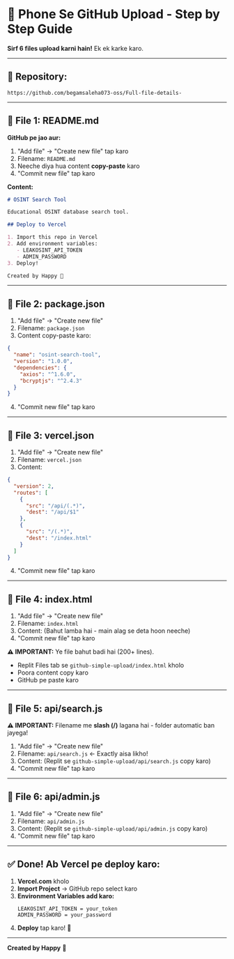 # 📱 Phone Se GitHub Upload - Step by Step Guide

**Sirf 6 files upload karni hain!** Ek ek karke karo.

---

## 🎯 Repository: 
```
https://github.com/begamsaleha073-oss/Full-file-details-
```

---

## 📝 File 1: README.md

**GitHub pe jao aur:**
1. "Add file" → "Create new file" tap karo
2. Filename: `README.md`
3. Neeche diya hua content **copy-paste** karo
4. "Commit new file" tap karo

**Content:**

```markdown
# OSINT Search Tool

Educational OSINT database search tool.

## Deploy to Vercel

1. Import this repo in Vercel
2. Add environment variables:
   - LEAKOSINT_API_TOKEN
   - ADMIN_PASSWORD
3. Deploy!

Created by Happy 💚
```

---

## 📝 File 2: package.json

1. "Add file" → "Create new file"
2. Filename: `package.json`
3. Content copy-paste karo:

```json
{
  "name": "osint-search-tool",
  "version": "1.0.0",
  "dependencies": {
    "axios": "^1.6.0",
    "bcryptjs": "^2.4.3"
  }
}
```

4. "Commit new file" tap karo

---

## 📝 File 3: vercel.json

1. "Add file" → "Create new file"
2. Filename: `vercel.json`
3. Content:

```json
{
  "version": 2,
  "routes": [
    {
      "src": "/api/(.*)",
      "dest": "/api/$1"
    },
    {
      "src": "/(.*)",
      "dest": "/index.html"
    }
  ]
}
```

4. "Commit new file" tap karo

---

## 📝 File 4: index.html

1. "Add file" → "Create new file"
2. Filename: `index.html`
3. Content: (Bahut lamba hai - main alag se deta hoon neeche)
4. "Commit new file" tap karo

**⚠️ IMPORTANT:** Ye file bahut badi hai (200+ lines). 
- Replit Files tab se `github-simple-upload/index.html` kholo
- Poora content copy karo
- GitHub pe paste karo

---

## 📝 File 5: api/search.js

**⚠️ IMPORTANT:** Filename me **slash (/)** lagana hai - folder automatic ban jayega!

1. "Add file" → "Create new file"
2. Filename: `api/search.js` ← Exactly aisa likho!
3. Content: (Replit se `github-simple-upload/api/search.js` copy karo)
4. "Commit new file" tap karo

---

## 📝 File 6: api/admin.js

1. "Add file" → "Create new file"
2. Filename: `api/admin.js`
3. Content: (Replit se `github-simple-upload/api/admin.js` copy karo)
4. "Commit new file" tap karo

---

## ✅ Done! Ab Vercel pe deploy karo:

1. **Vercel.com** kholo
2. **Import Project** → GitHub repo select karo
3. **Environment Variables add karo:**
   ```
   LEAKOSINT_API_TOKEN = your_token
   ADMIN_PASSWORD = your_password
   ```
4. **Deploy** tap karo! 🚀

---

**Created by Happy** 💚
